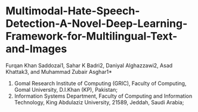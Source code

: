# Multimodal-Hate-Speech-Detection-A-Novel-Deep-Learning-Framework-for-Multilingual-Text-and-Images
Furqan Khan Saddozai1, Sahar K Badri2, Daniyal Alghazzawi2, Asad Khattak3, and Muhammad Zubair Asghar1*
1. Gomal Research Institute of Computing (GRIC), Faculty of Computing, Gomal University, D.I.Khan (KP), Pakistan;
2. Information Systems Department, Faculty of Computing and Information Technology, King Abdulaziz University, 21589, Jeddah, Saudi Arabia;
